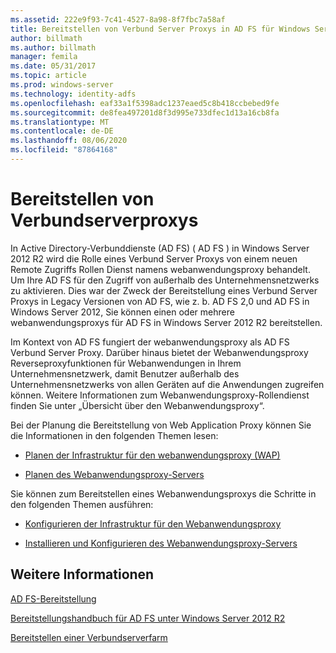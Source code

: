 ```yaml
---
ms.assetid: 222e9f93-7c41-4527-8a98-8f7fbc7a58af
title: Bereitstellen von Verbund Server Proxys in AD FS für Windows Server 2012 R2
author: billmath
ms.author: billmath
manager: femila
ms.date: 05/31/2017
ms.topic: article
ms.prod: windows-server
ms.technology: identity-adfs
ms.openlocfilehash: eaf33a1f5398adc1237eaed5c8b418ccbebed9fe
ms.sourcegitcommit: de8fea497201d8f3d995e733dfec1d13a16cb8fa
ms.translationtype: MT
ms.contentlocale: de-DE
ms.lasthandoff: 08/06/2020
ms.locfileid: "87864168"
---
```

# <a name="deploying-federation-server-proxies"></a>Bereitstellen von Verbundserverproxys

In Active Directory-Verbunddienste (AD FS) \( AD FS \) in Windows Server 2012 R2 wird die Rolle eines Verbund Server Proxys von einem neuen Remote Zugriffs Rollen Dienst namens webanwendungsproxy behandelt. Um Ihre AD FS für den Zugriff von außerhalb des Unternehmensnetzwerks zu aktivieren. Dies war der Zweck der Bereitstellung eines Verbund Server Proxys in Legacy Versionen von AD FS, wie z. b. AD FS 2,0 und AD FS in Windows Server 2012, Sie können einen oder mehrere webanwendungsproxys für AD FS in Windows Server 2012 R2 bereitstellen.  
  
Im Kontext von AD FS fungiert der webanwendungsproxy als AD FS Verbund Server Proxy. Darüber hinaus bietet der Webanwendungsproxy Reverseproxyfunktionen für Webanwendungen in Ihrem Unternehmensnetzwerk, damit Benutzer außerhalb des Unternehmensnetzwerks von allen Geräten auf die Anwendungen zugreifen können. Weitere Informationen zum Webanwendungsproxy-Rollendienst finden Sie unter „Übersicht über den Webanwendungsproxy“.  
  
Bei der Planung die Bereitstellung von Web Application Proxy können Sie die Informationen in den folgenden Themen lesen:  
  
-   [Planen der Infrastruktur für den webanwendungsproxy (WAP)](/previous-versions/orphan-topics/ws.11/dn383648(v=ws.11))  
  
-   [Planen des Webanwendungsproxy-Servers](/previous-versions/orphan-topics/ws.11/dn383647(v=ws.11))  
  
Sie können zum Bereitstellen eines Webanwendungsproxys die Schritte in den folgenden Themen ausführen:  
  
-   [Konfigurieren der Infrastruktur für den Webanwendungsproxy](/previous-versions/windows/it-pro/windows-server-2012-R2-and-2012/dn383644(v=ws.11))  
  
-   [Installieren und Konfigurieren des Webanwendungsproxy-Servers](/previous-versions/windows/it-pro/windows-server-2012-R2-and-2012/dn383662(v=ws.11))  
  
 
## <a name="see-also"></a>Weitere Informationen 

[AD FS-Bereitstellung](../../ad-fs/AD-FS-Deployment.md)  

[Bereitstellungshandbuch für AD FS unter Windows Server 2012 R2](../../ad-fs/deployment/Windows-Server-2012-R2-AD-FS-Deployment-Guide.md)  
 
[Bereitstellen einer Verbundserverfarm](../../ad-fs/deployment/Deploying-a-Federation-Server-Farm.md)  
  
